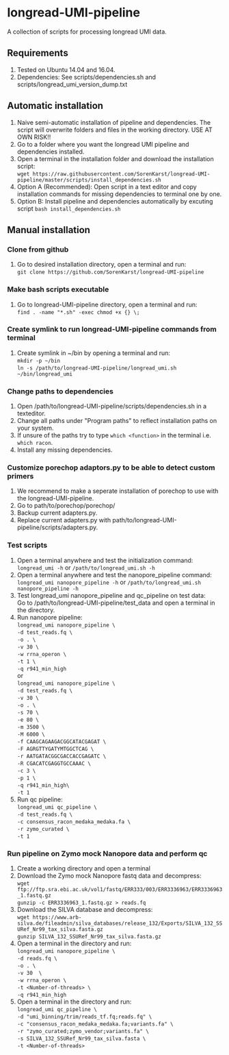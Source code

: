 # longread-UMI-pipeline
A collection of scripts for processing longread UMI data.

## Requirements
1. Tested on Ubuntu 14.04 and 16.04.
2. Dependencies: See scripts/dependencies.sh and scripts/longread_umi_version_dump.txt

## Automatic installation
1. Naive semi-automatic installation of pipeline and dependencies. The script will overwrite
   folders and files in the working directory. USE AT OWN RISK!!
2. Go to a folder where you want the longread UMI pipeline and dependencies installed.
3. Open a terminal in the installation folder and download the installation script:  
   `wget https://raw.githubusercontent.com/SorenKarst/longread-UMI-pipeline/master/scripts/install_dependencies.sh`
4. Option A (Recommended): Open script in a text editor and copy installation commands for missing dependencies to
   terminal one by one.
4. Option B: Install pipeline and dependencies automatically by excuting script `bash install_dependencies.sh`

## Manual installation

### Clone from github
1. Go to desired installation directory, open a terminal and run:  
   `git clone https://github.com/SorenKarst/longread-UMI-pipeline`

### Make bash scripts executable
1. Go to longread-UMI-pipeline directory, open a terminal and run:  
   `find . -name "*.sh" -exec chmod +x {} \;`

### Create symlink to run longread-UMI-pipeline commands from terminal
1. Create symlink in ~/bin by opening a terminal and run:  
   `mkdir -p ~/bin`  
   `ln -s /path/to/longread-UMI-pipeline/longread_umi.sh ~/bin/longread_umi`  

### Change paths to dependencies
1. Open /path/to/longread-UMI-pipeline/scripts/dependencies.sh in a texteditor.
2. Change all paths under "Program paths" to reflect installation paths on your system.
3. If unsure of the paths try to type `which <function>` in the terminal i.e. `which racon`.
4. Install any missing dependencies.

### Customize porechop adaptors.py to be able to detect custom primers
1. We recommend to make a seperate installation of porechop to use with the longread-UMI-pipeline.
2. Go to path/to/porechop/porechop/
3. Backup current adapters.py.
4. Replace current adapters.py with path/to/longread-UMI-pipeline/scripts/adapters.py.

### Test scripts
1. Open a terminal anywhere and test the initialization command:  
  `longread_umi -h` or `/path/to/longread_umi.sh -h`
2. Open a terminal anywhere and test the nanopore_pipeline command:  
  `longread_umi nanopore_pipeline -h` or `/path/to/longread_umi.sh nanopore_pipeline -h`
3. Test longread_umi nanopore_pipeline and qc_pipeline on test data:  
   Go to /path/to/longread-UMI-pipeline/test_data and open a terminal in the directory.
4. Run nanopore pipeline:  
   `longread_umi nanopore_pipeline \`  
     `-d test_reads.fq \`  
     `-o . \`  
     `-v 30 \`  
     `-w rrna_operon \`  
     `-t 1 \`  
     `-q r941_min_high`  
   or  
   `longread_umi nanopore_pipeline \`  
     `-d test_reads.fq \`  
     `-v 30 \`  
     `-o . \`  
     `-s 70 \`  
     `-e 80 \`  
     `-m 3500 \`  
     `-M 6000 \`  
     `-f CAAGCAGAAGACGGCATACGAGAT \`  
     `-F AGRGTTYGATYMTGGCTCAG \`  
     `-r AATGATACGGCGACCACCGAGATC \`  
     `-R CGACATCGAGGTGCCAAAC \`  
     `-c 3 \`  
     `-p 1 \`  
     `-q r941_min_high\`  
     `-t 1`
5. Run qc pipeline:  
   `longread_umi qc_pipeline \`  
     `-d test_reads.fq \`  
     `-c consensus_racon_medaka_medaka.fa \`  
     `-r zymo_curated \`  
     `-t 1`  

### Run pipeline on Zymo mock Nanopore data and perform qc
1. Create a working directory and open a terminal
2. Download the Zymo mock Nanopore fastq data and decompress:  
   `wget ftp://ftp.sra.ebi.ac.uk/vol1/fastq/ERR333/003/ERR3336963/ERR3336963_1.fastq.gz`  
   `gunzip -c ERR3336963_1.fastq.gz > reads.fq`
3. Download the SILVA database and decompress:  
   `wget https://www.arb-silva.de/fileadmin/silva_databases/release_132/Exports/SILVA_132_SSURef_Nr99_tax_silva.fasta.gz`  
   `gunzip SILVA_132_SSURef_Nr99_tax_silva.fasta.gz`  
4. Open a terminal in the directory and run:  
   `longread_umi nanopore_pipeline \`  
     `-d reads.fq \`  
     `-o . \`  
     `-v 30  \`  
     `-w rrna_operon \`  
     `-t <Number-of-threads> \`  
     `-q r941_min_high`  
5. Open a terminal in the directory and run:  
   `longread_umi qc_pipeline \`  
     `-d "umi_binning/trim/reads_tf.fq;reads.fq" \`  
     `-c "consensus_racon_medaka_medaka.fa;variants.fa" \`  
     `-r "zymo_curated;zymo_vendor;variants.fa" \`  
     `-s SILVA_132_SSURef_Nr99_tax_silva.fasta \`  
     `-t <Number-of-threads>`  
